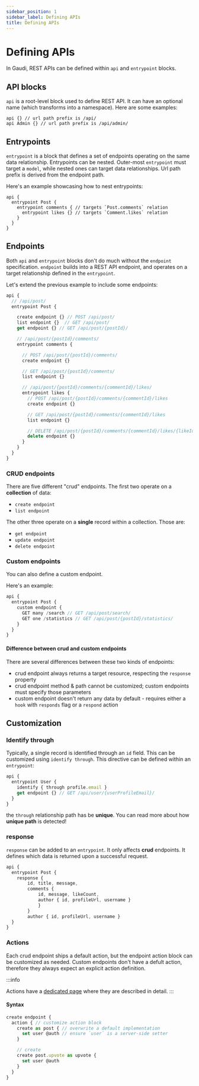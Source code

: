```yaml
---
sidebar_position: 1
sidebar_label: Defining APIs
title: Defining APIs
---
```


# Defining APIs

In Gaudi, REST APIs can be defined within `api` and `entrypoint` blocks.

## API blocks

`api` is a root-level block used to define REST API. It can have an optional name (which transforms into a namespace). Here are some examples:

```
api {} // url path prefix is /api/
api Admin {} // url path prefix is /api/admin/
```

## Entrypoints

`entrypoint` is a block that defines a set of endpoints operating on the same data relationship. Entrypoints can be nested. Outer-most `entrypoint` must target a `model`, while nested ones can target data relationships. Url path prefix is derived from the endpoint path.

Here's an example showcasing how to nest entrypoints:

```
api {
  entrypoint Post {
    entrypoint comments { // targets `Post.comments` relation
      entrypoint likes {} // targets `Comment.likes` relation
    }
  }
}
```

## Endpoints

Both `api` and `entrypoint` blocks don't do much without the `endpoint` specification.
`endpoint` builds into a REST API endpoint, and operates on a target relationship defined in the `entrypoint`.

Let's extend the previous example to include some endpoints:

```javascript
api {
  // /api/post/
  entrypoint Post {

    create endpoint {} // POST /api/post/
    list endpoint {}  // GET /api/post/
    get endpoint {} // GET /api/post/{postId}/

    // /api/post/{postId}/comments/
    entrypoint comments {

      // POST /api/post/{postId}/comments/
      create endpoint {}

      // GET /api/post/{postId}/comments/
      list endpoint {}

      // /api/post/{postId}/comments/{commentId}/likes/
      entrypoint likes {
        // POST /api/post/{postId}/comments/{commentId}/likes
        create endpoint {}

        // GET /api/post/{postId}/comments/{commentId}/likes
        list endpoint {}

        // DELETE /api/post/{postId}/comments/{commentId}/likes/{likeId}
        delete endpoint {}
      }
    }
  }
}
```

### CRUD endpoints

There are five different "crud" endpoints. The first two operate on a **collection** of data:

- `create endpoint`
- `list endpoint`

The other three operate on a **single** record within a collection. Those are:

- `get endpoint`
- `update endpoint`
- `delete endpoint`

### Custom endpoints

You can also define a custom endpoint.

Here's an example:

```javascript
api {
  entrypoint Post {
    custom endpoint {
      GET many /search // GET /api/post/search/
      GET one /statistics // GET /api/post/{postId}/statistics/
    }
  }
}
```

#### Difference between crud and custom endpoints

There are several differences between these two kinds of endpoints:

- crud endpoint always returns a target resource, respecting the `response` property
- crud endpoint method & path cannot be customized; custom endpoints must specify those parameters
- custom endpoint doesn't return any data by default - requires either a `hook` with `responds` flag or a `respond` action
  

## Customization

### Identify through
Typically, a single record is identified through an `id` field. This can be customized using `identify through`. This directive can be defined within an `entrypoint`:

```javascript
api {
  entrypoint User {
    identify { through profile.email }
    get endpoint {} // GET /api/user/{userProfileEmail}/
  }
}
```

the `through` relationship path has be **unique**. You can read more about how **unique path** is detected!

### response

`response` can be added to an `entrypoint`. It only affects **crud** endpoints. It defines which data is returned upon a successful request.

```javascript
api {
  entrypoint Post {
    response {
        id, title, message,
        comments {
            id, message, likeCount,
            author { id, profileUrl, username }
            }
        }
        author { id, profileUrl, username }
  }
}
```

### Actions

Each crud endpoint ships a default action, but the endpoint action block can be customized as needed. Custom endpoints don't have a defult action, therefore they always expect an explicit action definition.

:::info

Actions have a [dedicated page](./actions.md) where they are described in detail.
:::

#### Syntax

```javascript
create endpoint {
  action { // customize action block
    create as post { // overwrite a default implementation
      set user @auth // ensure `user` is a server-side setter
    }

    // create 
    create post.upvote as upvote {
      set user @auth
    }
  }
}
```
